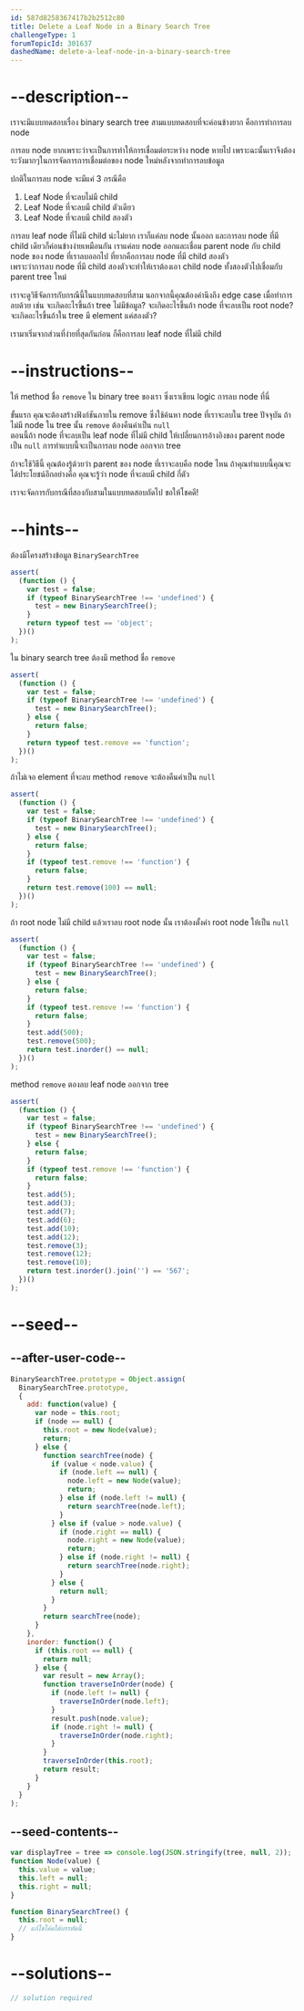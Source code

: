 ```yaml
---
id: 587d8258367417b2b2512c80
title: Delete a Leaf Node in a Binary Search Tree
challengeType: 1
forumTopicId: 301637
dashedName: delete-a-leaf-node-in-a-binary-search-tree
---
```


# --description--

เราจะมีแบบทดสอบเรื่อง binary search tree สามแบบทดสอบที่จะค่อนข้างยาก คือการทำการลบ node

การลบ node ยากเพราะว่าจะเป็นการทำให้การเชื่อมต่อระหว่าง node หายไป เพราะฉะนั้นเราจึงต้องระวังมากๆในการจัดการการเชื่อมต่อของ node ใหม่หลังจากทำการลบข้อมูล 

ปกติในการลบ node จะมีแค่ 3 กรณีคือ

1. Leaf Node ที่จะลบไม่มี child 
2. Leaf Node ที่จะลบมี child ตัวเดียว
3. Leaf Node ที่จะลบมี child สองตัว  
 
การลบ leaf node ที่ไม่มี child น่ะไม่ยาก เราก็แค่ลบ node นั้นออก และการลบ node ที่มี child เดียวก็ค่อนข้างง่ายเหมือนกัน เราแค่ลบ node ออกและเชื่อม parent node กับ child node ของ node ที่เราลบออกไป ที่ยากคือการลบ node ที่มี child สองตัว  
เพราะว่าการลบ node ที่มี child สองตัวจะทำให้เราต้องเอา child node ทั้งสองตัวไปเชื่อมกับ parent tree ใหม่ 

เราจะดูวิธีจัดการกับกรณีนี้ในแบบทดสอบที่สาม นอกจากนี้คุณต้องคำนึงถึง edge case เมื่อทำการลบด้วย เช่น จะเกิดอะไรขึ้นถ้า tree ไม่มีข้อมูล? จะเกิดอะไรขึ้นถ้า node ที่จะลบเป็น root node? จะเกิดอะไรขึ้นถ้าใน tree มี element แค่สองตัว? 

เรามาเริ่มจากส่วนที่ง่ายที่สุดกันก่อน ก็คือการลบ leaf node ที่ไม่มี child

# --instructions--

ให้ method ชื่อ `remove` ใน binary tree ของเรา ซึ่งเราเขียน logic การลบ node ที่นี่ 

ขั้นแรก คุณจะต้องสร้างฟังก์ชันภายใน remove ซึ่งใช้ค้นหา node ที่เราจะลบใน tree ปัจจุบัน ถ้าไม่มี node ใน tree นั้น `remove` ต้องคืนค่าเป็น `null`  
ตอนนี้ถ้า node ที่จะลบเป็น leaf node ที่ไม่มี child ให้เปลี่ยนการอ้างอิงของ parent node เป็น `null` การทำแบบนี้จะเป็นการลบ node ออกจาก tree  

ถ้าจะใช้วิธีนี้ คุณต้องรู้ด้วยว่า parent ของ node ที่เราจะลบคือ node ไหน ถ้าคุณทำแบบนี้คุณจะได้ประโยชน์อีกอย่างคือ คุณจะรู้ว่า node ที่จะลบมี child กี่ตัว 

เราจะจัดการกับกรณีที่สองกับสามในแบบทดสอบถัดไป ขอให้โชคดี!

# --hints--

ต้องมีโครงสร้างข้อมูล `BinarySearchTree`

```js
assert(
  (function () {
    var test = false;
    if (typeof BinarySearchTree !== 'undefined') {
      test = new BinarySearchTree();
    }
    return typeof test == 'object';
  })()
);
```

ใน binary search tree ต้องมี method ชื่อ `remove`

```js
assert(
  (function () {
    var test = false;
    if (typeof BinarySearchTree !== 'undefined') {
      test = new BinarySearchTree();
    } else {
      return false;
    }
    return typeof test.remove == 'function';
  })()
);
```

ถ้าไม่เจอ element ที่จะลบ method `remove` จะต้องคืนค่าเป็น `null`

```js
assert(
  (function () {
    var test = false;
    if (typeof BinarySearchTree !== 'undefined') {
      test = new BinarySearchTree();
    } else {
      return false;
    }
    if (typeof test.remove !== 'function') {
      return false;
    }
    return test.remove(100) == null;
  })()
);
```

ถ้า root node ไม่มี child แล้วเราลบ root node นั้น เราต้องตั้งค่า root node ให้เป็น `null`

```js
assert(
  (function () {
    var test = false;
    if (typeof BinarySearchTree !== 'undefined') {
      test = new BinarySearchTree();
    } else {
      return false;
    }
    if (typeof test.remove !== 'function') {
      return false;
    }
    test.add(500);
    test.remove(500);
    return test.inorder() == null;
  })()
);
```

method `remove` ตองลบ leaf node ออกจาก tree

```js
assert(
  (function () {
    var test = false;
    if (typeof BinarySearchTree !== 'undefined') {
      test = new BinarySearchTree();
    } else {
      return false;
    }
    if (typeof test.remove !== 'function') {
      return false;
    }
    test.add(5);
    test.add(3);
    test.add(7);
    test.add(6);
    test.add(10);
    test.add(12);
    test.remove(3);
    test.remove(12);
    test.remove(10);
    return test.inorder().join('') == '567';
  })()
);
```

# --seed--

## --after-user-code--

```js
BinarySearchTree.prototype = Object.assign(
  BinarySearchTree.prototype,
  {
    add: function(value) {
      var node = this.root;
      if (node == null) {
        this.root = new Node(value);
        return;
      } else {
        function searchTree(node) {
          if (value < node.value) {
            if (node.left == null) {
              node.left = new Node(value);
              return;
            } else if (node.left != null) {
              return searchTree(node.left);
            }
          } else if (value > node.value) {
            if (node.right == null) {
              node.right = new Node(value);
              return;
            } else if (node.right != null) {
              return searchTree(node.right);
            }
          } else {
            return null;
          }
        }
        return searchTree(node);
      }
    },
    inorder: function() {
      if (this.root == null) {
        return null;
      } else {
        var result = new Array();
        function traverseInOrder(node) {
          if (node.left != null) {
            traverseInOrder(node.left);
          }
          result.push(node.value);
          if (node.right != null) {
            traverseInOrder(node.right);
          }
        }
        traverseInOrder(this.root);
        return result;
      }
    }
  }
);
```

## --seed-contents--

```js
var displayTree = tree => console.log(JSON.stringify(tree, null, 2));
function Node(value) {
  this.value = value;
  this.left = null;
  this.right = null;
}

function BinarySearchTree() {
  this.root = null;
  // แก้ไขโค้ดใต้บรรทัดนี้
}
```

# --solutions--

```js
// solution required
```
